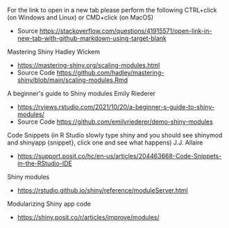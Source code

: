For the link to open in a new tab please perform the following CTRL+click (on Windows and Linux) or CMD+click (on MacOS)
* Source https://stackoverflow.com/questions/41915571/open-link-in-new-tab-with-github-markdown-using-target-blank

Mastering Shiny Hadley Wickem 
* https://mastering-shiny.org/scaling-modules.html
* Source Code https://github.com/hadley/mastering-shiny/blob/main/scaling-modules.Rmd

A beginner's guide to Shiny modules Emily Riederer
* https://rviews.rstudio.com/2021/10/20/a-beginner-s-guide-to-shiny-modules/
* Source Code https://github.com/emilyriederer/demo-shiny-modules

Code Snippets (in R Studio slowly type shiny and you should see shinymod and shinyapp {snippet}, click one and see what happens) J.J. Allaire
* https://support.posit.co/hc/en-us/articles/204463668-Code-Snippets-in-the-RStudio-IDE

Shiny modules
* https://rstudio.github.io/shiny/reference/moduleServer.html

Modularizing Shiny app code
* https://shiny.posit.co/r/articles/improve/modules/
